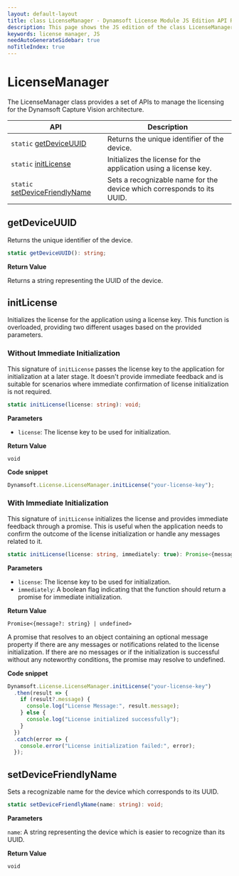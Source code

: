 ```yaml
---
layout: default-layout
title: class LicenseManager - Dynamsoft License Module JS Edition API Reference
description: This page shows the JS edition of the class LicenseManager in Dynamsoft License Module.
keywords: license manager, JS
needAutoGenerateSidebar: true
noTitleIndex: true
---
```

<!--v3.0.20--Updated on 11/23/2023-->

# LicenseManager

The LicenseManager class provides a set of APIs to manage the licensing for the Dynamsoft Capture Vision architecture.

| API                                                      | Description                                                            |
| -------------------------------------------------------- | ---------------------------------------------------------------------- |
| `static` [getDeviceUUID](#getdeviceuuid)                 | Returns the unique identifier of the device.                           |
| `static` [initLicense](#initlicense)                     | Initializes the license for the application using a license key.       |
| `static` [setDeviceFriendlyName](#setdevicefriendlyname) | Sets a recognizable name for the device which corresponds to its UUID. |

## getDeviceUUID

Returns the unique identifier of the device.

```typescript
static getDeviceUUID(): string;
```

**Return Value**

Returns a string representing the UUID of the device.

## initLicense

Initializes the license for the application using a license key. This function is overloaded, providing two different usages based on the provided parameters.

### Without Immediate Initialization

This signature of `initLicense` passes the license key to the application for initialization at a later stage. It doesn't provide immediate feedback and is suitable for scenarios where immediate confirmation of license initialization is not required.

```typescript
static initLicense(license: string): void;
```

**Parameters**

* `license`: The license key to be used for initialization.

**Return Value**

`void`

**Code snippet**

```javascript
Dynamsoft.License.LicenseManager.initLicense("your-license-key");
```

### With Immediate Initialization

This signature of `initLicense` initializes the license and provides immediate feedback through a promise. This is useful when the application needs to confirm the outcome of the license initialization or handle any messages related to it.

```typescript
static initLicense(license: string, immediately: true): Promise<{message?: string} | undefined>;
```

**Parameters**

* `license`: The license key to be used for initialization.
* `immediately`: A boolean flag indicating that the function should return a promise for immediate initialization.

**Return Value**

`Promise<{message?: string} | undefined>`

A promise that resolves to an object containing an optional message property if there are any messages or notifications related to the license initialization. If there are no messages or if the initialization is successful without any noteworthy conditions, the promise may resolve to undefined.

**Code snippet**

```javascript
Dynamsoft.License.LicenseManager.initLicense("your-license-key")
  .then(result => {
    if (result?.message) {
      console.log("License Message:", result.message);
    } else {
      console.log("License initialized successfully");
    }
  })
  .catch(error => {
    console.error("License initialization failed:", error);
  });
```

## setDeviceFriendlyName

Sets a recognizable name for the device which corresponds to its UUID.

```typescript
static setDeviceFriendlyName(name: string): void;
```

**Parameters**

`name`: A string representing the device which is easier to recognize than its UUID. 

**Return Value**

`void`
